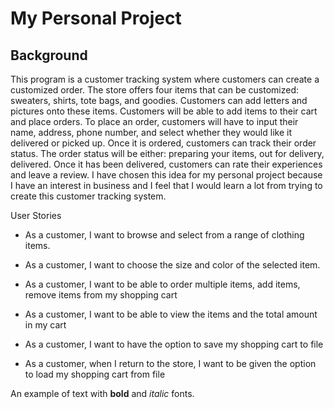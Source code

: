 # My Personal Project

## Background

This program is a customer tracking system where customers can create a customized order. The store offers four items
that can be customized: sweaters, shirts, tote bags, and goodies. Customers can add letters and pictures onto these
items. Customers will be able to add items to their cart and place orders. To place an order, customers will have to
input their name, address, phone number, and select whether they would like it delivered or picked up. Once it is
ordered, customers can track their order status. The order status will be either: preparing your items, out for
delivery, delivered. Once it has been delivered, customers can rate their experiences and leave a review.
I have chosen this idea for my personal project because I have an interest in business and I feel that I would learn a
lot from trying to create this customer tracking system.

User Stories

- As a customer, I want to browse and select from a range of clothing items.
- As a customer, I want to choose the size and color of the selected item.
- As a customer, I want to be able to order multiple items, add items, remove items from my shopping cart
- As a customer, I want to be able to view the items and the total amount in my cart

- As a customer, I want to have the option to save my shopping cart to file
- As a customer, when I return to the store, I want to be given the option to load my shopping cart from file

An example of text with **bold** and *italic* fonts.  